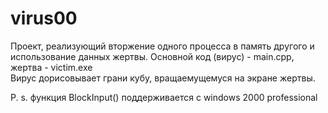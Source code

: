 # virus00
Проект, реализующий вторжение одного процесса в память другого и использование данных жертвы. Основной код (вирус) - main.cpp, жертва - victim.exe  
Вирус дорисовывает грани кубу, вращаемущемуся на экране жертвы.  

P. s. функция BlockInput() поддерживается с windows 2000 professional
